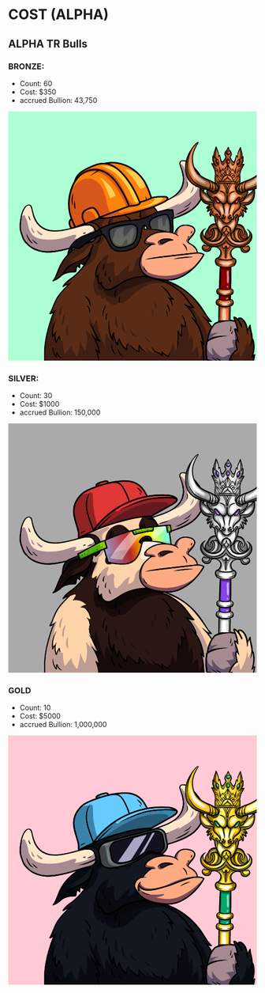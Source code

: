 # COST (ALPHA)

## ALPHA TR Bulls

### BRONZE:

* Count: 60&#x20;
* Cost: $350&#x20;
* accrued Bullion: 43,750

![](<../../../.gitbook/assets/50 (1) (1).png>)



### SILVER:

* Count: 30
* Cost: $1000
* accrued Bullion: 150,000

![](<../../../.gitbook/assets/1 (1).png>)



### GOLD

* Count: 10
* Cost: $5000
* accrued Bullion: 1,000,000

![](<../../../.gitbook/assets/12 (2).png>)
